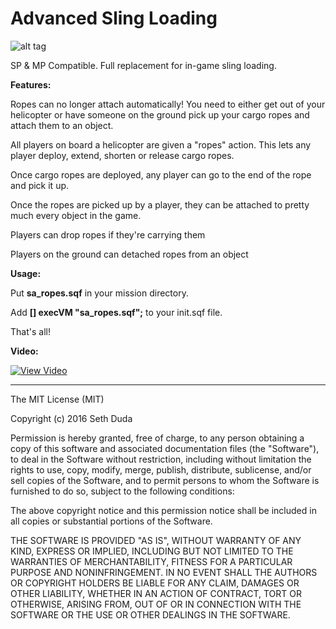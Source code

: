 # Advanced Sling Loading

![alt tag](http://s28.postimg.org/xrh1wzd6l/Capture.png)

SP & MP Compatible. Full replacement for in-game sling loading.

**Features:**

Ropes can no longer attach automatically! You need to either get out of your helicopter or have someone on the ground pick up your cargo ropes and attach them to an object.

All players on board a helicopter are given a "ropes" action. This lets any player deploy, extend, shorten or release cargo ropes.

Once cargo ropes are deployed, any player can go to the end of the rope and pick it up.

Once the ropes are picked up by a player, they can be attached to pretty much every object in the game.

Players can drop ropes if they're carrying them

Players on the ground can detached ropes from an object 

**Usage:**

Put **sa_ropes.sqf** in your mission directory.

Add **[] execVM "sa_ropes.sqf";** to your init.sqf file.

That's all!

<strong>Video:</strong>

[![View Video](http://img.youtube.com/vi/x1zL-ningQU/0.jpg)](http://www.youtube.com/watch?v=x1zL-ningQU)


---

The MIT License (MIT)

Copyright (c) 2016 Seth Duda

Permission is hereby granted, free of charge, to any person obtaining a copy of this software and associated documentation files (the "Software"), to deal in the Software without restriction, including without limitation the rights to use, copy, modify, merge, publish, distribute, sublicense, and/or sell copies of the Software, and to permit persons to whom the Software is furnished to do so, subject to the following conditions:

The above copyright notice and this permission notice shall be included in all copies or substantial portions of the Software.

THE SOFTWARE IS PROVIDED "AS IS", WITHOUT WARRANTY OF ANY KIND, EXPRESS OR IMPLIED, INCLUDING BUT NOT LIMITED TO THE WARRANTIES OF MERCHANTABILITY, FITNESS FOR A PARTICULAR PURPOSE AND NONINFRINGEMENT. IN NO EVENT SHALL THE AUTHORS OR COPYRIGHT HOLDERS BE LIABLE FOR ANY CLAIM, DAMAGES OR OTHER LIABILITY, WHETHER IN AN ACTION OF CONTRACT, TORT OR OTHERWISE, ARISING FROM, OUT OF OR IN CONNECTION WITH THE SOFTWARE OR THE USE OR OTHER DEALINGS IN THE SOFTWARE.
